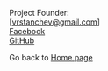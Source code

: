  Project Founder:<br/>
 [vrstanchev@gmail.com]<br/>
 [Facebook](https://www.facebook.com/vesodeveloper)<br/>
[GitHub](https://github.com/vesodeveloper)

Go back to [Home page](README.md) 
